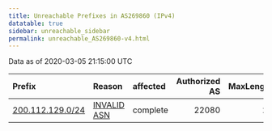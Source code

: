 ```yaml
---
title: Unreachable Prefixes in AS269860 (IPv4)
datatable: true
sidebar: unreachable_sidebar
permalink: unreachable_AS269860-v4.html
---
```


Data as of 2020-03-05 21:15:00 UTC


<div class="datatable-begin"></div>

| Prefix                                                     | Reason                                                                                                   | affected   |   Authorized AS |   MaxLength | Anchor                                         |   unreachable /24s |
|:-----------------------------------------------------------|:---------------------------------------------------------------------------------------------------------|:-----------|----------------:|------------:|:-----------------------------------------------|-------------------:|
| [200.112.129.0/24](https://stat.ripe.net/200.112.129.0/24) | [INVALID ASN](https://rpki-validator.ripe.net/announcement-preview?asn=AS269860&prefix=200.112.129.0/24) | complete   |           22080 |          24 | [LACNIC](unreachable_LACNIC_RPKI_Root-v4.html) |                  1 |

<div class="datatable-end"></div>